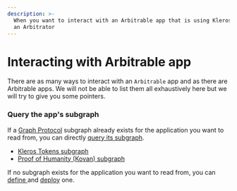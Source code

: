 ```yaml
---
description: >-
  When you want to interact with an Arbitrable app that is using Kleros Court as
  an Arbitrator
---
```


# Interacting with Arbitrable app

There are as many ways to interact with an `Arbitrable` app and as there are Arbitrable apps. We will not be able to list them all exhaustively here but we will try to give you some pointers.

### Query the app's subgraph

If a [Graph Protocol](https://thegraph.com/) subgraph already exists for the application you want to read from, you can directly [query its subgraph](https://thegraph.com/docs/query-the-graph).

* [Kleros Tokens subgraph](https://thegraph.com/explorer/subgraph/kleros/t2cr)
* [Proof of Humanity \(Kovan\) subgraph](https://thegraph.com/explorer/subgraph/epiqueras/proof-of-humanity-kovan)

If no subgraph exists for the application you want to read from, you can [define ](https://thegraph.com/docs/define-a-subgraph)and [deploy](https://thegraph.com/docs/deploy-a-subgraph) one.

